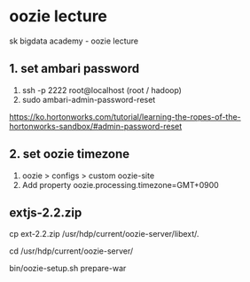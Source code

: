 # oozie lecture
sk bigdata academy - oozie lecture 

## 1. set ambari password
1. ssh -p 2222 root@localhost  (root / hadoop)
2. sudo ambari-admin-password-reset 

https://ko.hortonworks.com/tutorial/learning-the-ropes-of-the-hortonworks-sandbox/#admin-password-reset

## 2. set oozie timezone
1. oozie > configs > custom oozie-site 
2. Add property
   oozie.processing.timezone=GMT+0900


## extjs-2.2.zip
cp ext-2.2.zip /usr/hdp/current/oozie-server/libext/.

cd /usr/hdp/current/oozie-server/

bin/oozie-setup.sh prepare-war
